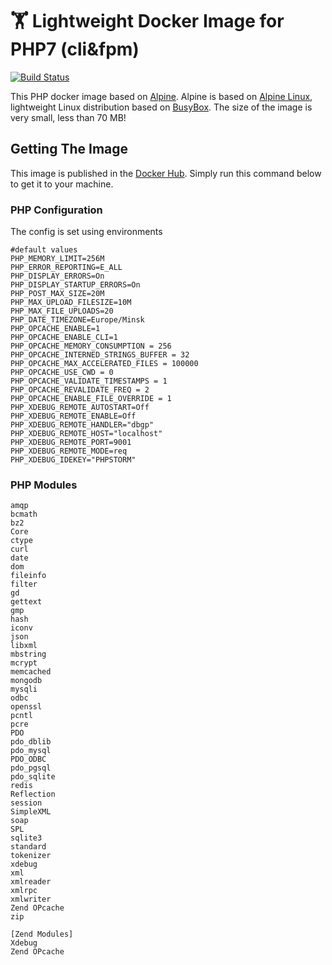 # 🏋 Lightweight Docker Image for PHP7 (cli&fpm)
 [![Build Status](https://travis-ci.org/lagun4ik/docker-php-dev-stack.svg)](https://travis-ci.org/lagun4ik/docker-php-dev-stack)

This PHP docker image based on [Alpine](https://hub.docker.com/_/alpine/). Alpine is based on [Alpine Linux](http://www.alpinelinux.org), lightweight Linux distribution based on [BusyBox](https://hub.docker.com/_/busybox/). The size of the image is very small, less than 70 MB!

## Getting The Image

This image is published in the [Docker Hub](https://hub.docker.com/r/lagun4ik/php7-fpm/). Simply run this command below to get it to your machine.
    
### PHP Configuration

The config is set using environments
```docker
#default values
PHP_MEMORY_LIMIT=256M
PHP_ERROR_REPORTING=E_ALL
PHP_DISPLAY_ERRORS=On
PHP_DISPLAY_STARTUP_ERRORS=On
PHP_POST_MAX_SIZE=20M
PHP_MAX_UPLOAD_FILESIZE=10M
PHP_MAX_FILE_UPLOADS=20
PHP_DATE_TIMEZONE=Europe/Minsk
PHP_OPCACHE_ENABLE=1
PHP_OPCACHE_ENABLE_CLI=1
PHP_OPCACHE_MEMORY_CONSUMPTION = 256 
PHP_OPCACHE_INTERNED_STRINGS_BUFFER = 32 
PHP_OPCACHE_MAX_ACCELERATED_FILES = 100000 
PHP_OPCACHE_USE_CWD = 0 
PHP_OPCACHE_VALIDATE_TIMESTAMPS = 1 
PHP_OPCACHE_REVALIDATE_FREQ = 2 
PHP_OPCACHE_ENABLE_FILE_OVERRIDE = 1
PHP_XDEBUG_REMOTE_AUTOSTART=Off
PHP_XDEBUG_REMOTE_ENABLE=Off
PHP_XDEBUG_REMOTE_HANDLER="dbgp"
PHP_XDEBUG_REMOTE_HOST="localhost"
PHP_XDEBUG_REMOTE_PORT=9001
PHP_XDEBUG_REMOTE_MODE=req
PHP_XDEBUG_IDEKEY="PHPSTORM"
```

### PHP Modules
```
amqp
bcmath
bz2
Core
ctype
curl
date
dom
fileinfo
filter
gd
gettext
gmp
hash
iconv
json
libxml
mbstring
mcrypt
memcached
mongodb
mysqli
odbc
openssl
pcntl
pcre
PDO
pdo_dblib
pdo_mysql
PDO_ODBC
pdo_pgsql
pdo_sqlite
redis
Reflection
session
SimpleXML
soap
SPL
sqlite3
standard
tokenizer
xdebug
xml
xmlreader
xmlrpc
xmlwriter
Zend OPcache
zip

[Zend Modules]
Xdebug
Zend OPcache
```
